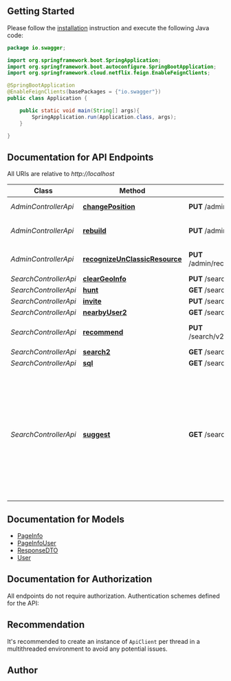 ## Getting Started

Please follow the [installation](#installation) instruction and execute the following Java code:

```java
package io.swagger;

import org.springframework.boot.SpringApplication;
import org.springframework.boot.autoconfigure.SpringBootApplication;
import org.springframework.cloud.netflix.feign.EnableFeignClients;

@SpringBootApplication
@EnableFeignClients(basePackages = {"io.swagger"})
public class Application {

    public static void main(String[] args){
        SpringApplication.run(Application.class, args);
    }

}

```

## Documentation for API Endpoints

All URIs are relative to *http://localhost*

Class | Method | HTTP request | Description
------------ | ------------- | ------------- | -------------
*AdminControllerApi* | [**changePosition**](docs/AdminControllerApi.md#changePosition) | **PUT** /admin/changePosition | Change the offset of binlog
*AdminControllerApi* | [**rebuild**](docs/AdminControllerApi.md#rebuild) | **PUT** /admin/rebuild | Rebuilding Elastic Search Index
*AdminControllerApi* | [**recognizeUnClassicResource**](docs/AdminControllerApi.md#recognizeUnClassicResource) | **PUT** /admin/recognizeUnClassicResource | Identify unclassified images
*SearchControllerApi* | [**clearGeoInfo**](docs/SearchControllerApi.md#clearGeoInfo) | **PUT** /search/v2/clearGeoInfo | 
*SearchControllerApi* | [**hunt**](docs/SearchControllerApi.md#hunt) | **GET** /search/v2/hunt | 
*SearchControllerApi* | [**invite**](docs/SearchControllerApi.md#invite) | **PUT** /search/v2/invite/{resourceId} | Editor invitation
*SearchControllerApi* | [**nearbyUser2**](docs/SearchControllerApi.md#nearbyUser2) | **GET** /search/v2/findNearbyUsers | 
*SearchControllerApi* | [**recommend**](docs/SearchControllerApi.md#recommend) | **PUT** /search/v2/recommend/{resourceId} | User recommendation invitation
*SearchControllerApi* | [**search2**](docs/SearchControllerApi.md#search2) | **GET** /search/v2/search | 
*SearchControllerApi* | [**sql**](docs/SearchControllerApi.md#sql) | **GET** /search/v2/_sql | 
*SearchControllerApi* | [**suggest**](docs/SearchControllerApi.md#suggest) | **GET** /search/v2/suggest | Search suggestion interface, the front-end processing is not very good, resulting in multiple queries in the background, affecting performance. Direct fuse off without treatment


## Documentation for Models

 - [PageInfo](docs/PageInfo.md)
 - [PageInfoUser](docs/PageInfoUser.md)
 - [ResponseDTO](docs/ResponseDTO.md)
 - [User](docs/User.md)


## Documentation for Authorization

All endpoints do not require authorization.
Authentication schemes defined for the API:

## Recommendation

It's recommended to create an instance of `ApiClient` per thread in a multithreaded environment to avoid any potential issues.

## Author



